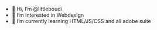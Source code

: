 - 👋 Hi, I’m @littleboudi
- 👀 I’m interested in Webdesign
- 🌱 I’m currently learning HTML/JS/CSS and all adobe suite

<!---
littleboudi/littleboudi is a ✨ special ✨ repository because its `README.md` (this file) appears on your GitHub profile.
You can click the Preview link to take a look at your changes.
--->
